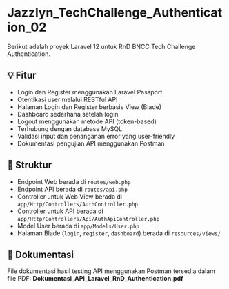 # Jazzlyn_TechChallenge_Authentication_02

Berikut adalah proyek Laravel 12 untuk RnD BNCC Tech Challenge Authentication.

## 💡 Fitur
- Login dan Register menggunakan Laravel Passport
- Otentikasi user melalui RESTful API
- Halaman Login dan Register berbasis View (Blade)
- Dashboard sederhana setelah login
- Logout menggunakan metode API (token-based)
- Terhubung dengan database MySQL
- Validasi input dan penanganan error yang user-friendly
- Dokumentasi pengujian API menggunakan Postman

## 📂 Struktur
- Endpoint Web berada di `routes/web.php`
- Endpoint API berada di `routes/api.php`
- Controller untuk Web View berada di `app/Http/Controllers/AuthController.php`
- Controller untuk API berada di `app/Http/Controllers/Api/AuthApiController.php`
- Model User berada di `app/Models/User.php`
- Halaman Blade (`login`, `register`, `dashboard`) berada di `resources/views/`

## 📄 Dokumentasi
File dokumentasi hasil testing API menggunakan Postman tersedia dalam file PDF:
**Dokumentasi_API_Laravel_RnD_Authentication.pdf**
